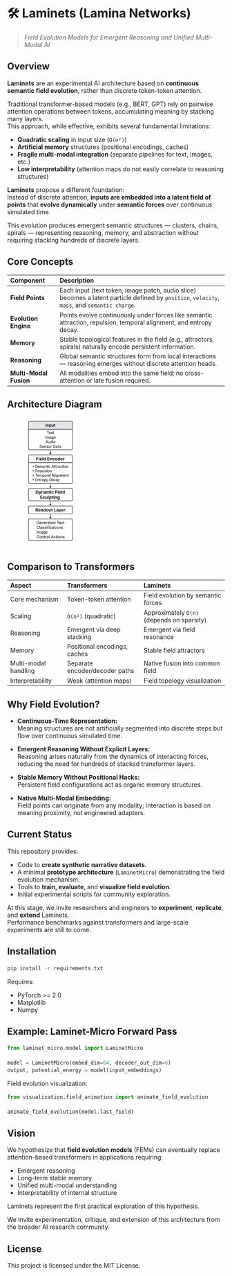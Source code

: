 # 🛠️ Laminets (Lamina Networks)
> _Field Evolution Models for Emergent Reasoning and Unified Multi-Modal AI_

## Overview

**Laminets** are an experimental AI architecture based on **continuous semantic field evolution**, rather than discrete token-token attention.

Traditional transformer-based models (e.g., BERT, GPT) rely on pairwise attention operations between tokens, accumulating meaning by stacking many layers.  
This approach, while effective, exhibits several fundamental limitations:

- **Quadratic scaling** in input size (`O(n²)`)
- **Artificial memory** structures (positional encodings, caches)
- **Fragile multi-modal integration** (separate pipelines for text, images, etc.)
- **Low interpretability** (attention maps do not easily correlate to reasoning structures)

**Laminets** propose a different foundation:  
Instead of discrete attention, **inputs are embedded into a latent field of points** that **evolve dynamically** under **semantic forces** over continuous simulated time.

This evolution produces emergent semantic structures — clusters, chains, spirals — representing reasoning, memory, and abstraction without requiring stacking hundreds of discrete layers.

## Core Concepts

| Component | Description |
|:---|:---|
| **Field Points** | Each input (text token, image patch, audio slice) becomes a latent particle defined by `position`, `velocity`, `mass`, and `semantic charge`. |
| **Evolution Engine** | Points evolve continuously under forces like semantic attraction, repulsion, temporal alignment, and entropy decay. |
| **Memory** | Stable topological features in the field (e.g., attractors, spirals) naturally encode persistent information. |
| **Reasoning** | Global semantic structures form from local interactions — reasoning emerges without discrete attention heads. |
| **Multi-Modal Fusion** | All modalities embed into the same field; no cross-attention or late fusion required. |

## Architecture Diagram

<img src="images/diagram.png" width="200">

## Comparison to Transformers

| Aspect | Transformers | Laminets |
|:---|:---|:---|
| Core mechanism | Token-token attention | Field evolution by semantic forces |
| Scaling | `O(n²)` (quadratic) | Approximately `O(n)` (depends on sparsity) |
| Reasoning | Emergent via deep stacking | Emergent via field resonance |
| Memory | Positional encodings, caches | Stable field attractors |
| Multi-modal handling | Separate encoder/decoder paths | Native fusion into common field |
| Interpretability | Weak (attention maps) | Field topology visualization |

## Why Field Evolution?

- **Continuous-Time Representation:**  
  Meaning structures are not artificially segmented into discrete steps but flow over continuous simulated time.

- **Emergent Reasoning Without Explicit Layers:**  
  Reasoning arises naturally from the dynamics of interacting forces, reducing the need for hundreds of stacked transformer layers.

- **Stable Memory Without Positional Hacks:**  
  Persistent field configurations act as organic memory structures.

- **Native Multi-Modal Embedding:**  
  Field points can originate from any modality; interaction is based on meaning proximity, not engineered adapters.

## Current Status

This repository provides:

- Code to **create synthetic narrative datasets**.
- A minimal **prototype architecture** (`LaminetMicro`) demonstrating the field evolution mechanism.
- Tools to **train, evaluate**, and **visualize field evolution**.
- Initial experimental scripts for community exploration.

At this stage, we invite researchers and engineers to **experiment**, **replicate**, and **extend** Laminets.  
Performance benchmarks against transformers and large-scale experiments are still to come.

## Installation

```bash
pip install -r requirements.txt
```

Requires:
- PyTorch >= 2.0
- Matplotlib
- Numpy

## Example: Laminet-Micro Forward Pass

```python
from laminet_micro.model import LaminetMicro

model = LaminetMicro(embed_dim=64, decoder_out_dim=6)
output, potential_energy = model(input_embeddings)
```

Field evolution visualization:

```python
from visualization.field_animation import animate_field_evolution

animate_field_evolution(model.last_field)
```


## Vision

We hypothesize that **field evolution models** (FEMs) can eventually replace attention-based transformers in applications requiring:

- Emergent reasoning
- Long-term stable memory
- Unified multi-modal understanding
- Interpretability of internal structure

Laminets represent the first practical exploration of this hypothesis.

We invite experimentation, critique, and extension of this architecture from the broader AI research community.

## License

This project is licensed under the MIT License.